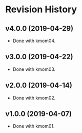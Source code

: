 # Revision History

## v4.0.0 (2019-04-29)

-   Done with kmom04.

## v3.0.0 (2019-04-22)

-   Done with kmom03.

## v2.0.0 (2019-04-14)

-   Done with kmom02.

## v1.0.0 (2019-04-07)

-   Done with kmom01.
